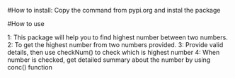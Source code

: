 #How to install:
Copy the command from pypi.org and instal the package

#How to use 

1: This package will help you to find highest number between two numbers.
2: To get the highest number from two numbers provided.
3: Provide valid details, then use checkNum() to check which is highest number
4: When number is checked, get detailed summary about the number by using conc() function
